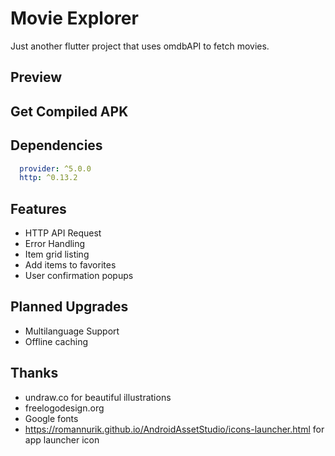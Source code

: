 # Movie Explorer

Just another flutter project that uses omdbAPI to fetch movies.

## Preview

## Get Compiled APK

## Dependencies
``` yaml
  provider: ^5.0.0
  http: ^0.13.2
  ```
 
## Features
  * HTTP API Request
  * Error Handling
  * Item grid listing 
  * Add items to favorites
  * User confirmation popups
 
## Planned Upgrades
  * Multilanguage Support
  * Offline caching
 
## Thanks
  * undraw.co for beautiful illustrations
  * freelogodesign.org
  * Google fonts
  * https://romannurik.github.io/AndroidAssetStudio/icons-launcher.html for app launcher icon
  

